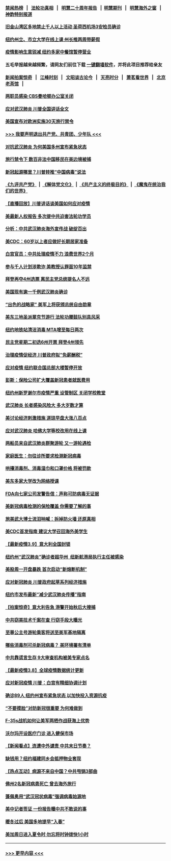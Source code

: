 #### [禁闻热榜](热点新闻.md?=0)  &nbsp;&nbsp;|&nbsp;&nbsp; [法轮功真相](https://github.com/gfw-breaker/truth/blob/master/README.md?=0) &nbsp;&nbsp;|&nbsp;&nbsp; [明慧二十周年报告](https://github.com/gfw-breaker/mh-reports/blob/master/README.md?=0) &nbsp;&nbsp;|&nbsp;&nbsp;[明慧期刊](https://github.com/gfw-breaker/mh-qikan) &nbsp;&nbsp;|&nbsp;&nbsp; [明慧海外之窗](https://github.com/gfw-breaker/mh-news/blob/master/README.md?=0) &nbsp;&nbsp;|&nbsp;&nbsp; [神韵特别报道](https://github.com/gfw-breaker/mh-news/blob/master/shenyun.md?=0)
#### [旧金山湾区多地禁止千人以上活动  圣荷西机场3安检员确诊](../pages/nsc412/n11934646.md?t=03122202) 
#### [纽约州立、市立大学在线上课 州长推两周带薪假](../pages/nsc412/n11934353.md?t=03122202) 
#### [疫情影响生意锐减  纽约多家中餐馆暂停营业](../pages/nsc412/n11934327.md?t=03122202) 
#### 五毛举报越来越频繁，请网友们前往下载 [一键翻墙软件](https://github.com/gfw-breaker/ssr-accounts)，并将此项目推荐给亲友
#### [新闻拍案惊奇](https://github.com/gfw-breaker/banned-news/blob/master/pages/link4.md) &nbsp;&nbsp;|&nbsp;&nbsp; [江峰时刻](https://github.com/gfw-breaker/banned-news/blob/master/pages/link4.md) &nbsp;&nbsp;|&nbsp;&nbsp; [文昭谈古论今](https://github.com/gfw-breaker/banned-news/blob/master/pages/link4.md) &nbsp;&nbsp;|&nbsp;&nbsp; [天亮时分](https://github.com/gfw-breaker/banned-news/blob/master/pages/link4.md) &nbsp;&nbsp;|&nbsp;&nbsp; [萧茗看世界](https://github.com/gfw-breaker/banned-news/blob/master/pages/link4.md) &nbsp;&nbsp;|&nbsp;&nbsp; [北京老茶馆](https://github.com/gfw-breaker/banned-news/blob/master/pages/link4.md) &nbsp;&nbsp;|&nbsp;&nbsp; 
#### [两职员感染  CBS曼哈顿办公室关闭](../pages/nsc412/n11934324.md?t=03122202) 
#### [应对武汉肺炎 川普全国讲话全文](../pages/nsc412/n11934150.md?t=03122202) 
#### [美国宣布对欧洲实施30天旅行禁令](../pages/nsc412/n11933815.md?t=03122202) 
#### [>>> 我要声明退出共产党、共青团、少年队 <<<](https://github.com/begood0513/goodnews/blob/master/quit/letter.md) 
#### [对抗武汉肺炎 为何美国多州宣布紧急状态](../pages/nsc412/n11933167.md?t=03122202) 
#### [旅行禁令下 数百非法中国移民在美边境被捕](../pages/nsc412/n11933581.md?t=03122202) 
#### [新冠起源哪里？川普转推“中国病毒”说法](../pages/nsc412/n11933596.md?t=03122202) 
#### [《九评共产党》](https://github.com/begood0513/9ping.md/blob/master/README.md) &nbsp;|&nbsp; [《解体党文化》](../../../../jtdwh.md/blob/master/README.md)  &nbsp;|&nbsp; [《共产主义的终极目的》](../../../../gczydzjmd.md/blob/master/README.md) &nbsp;|&nbsp; [《魔鬼在统治我们的世界》](../../../../mgztzwmdsj.md/blob/master/README.md) 
#### [【直播回放】川普讲话谈美国如何应对疫情](../pages/nsc412/n11933533.md?t=03122202) 
#### [美最新人权报告 多次提中共迫害法轮功学员](../pages/nsc412/n11933487.md?t=03122202) 
#### [分析：中共武汉肺炎海外宣传战 破绽百出](../pages/nsc412/n11933338.md?t=03122202) 
#### [美CDC：60岁以上者应做好长期居家准备](../pages/nsc412/n11933128.md?t=03122202) 
#### [白宫官员：中共处理疫情不力 浪费世界2个月](../pages/nsc412/n11932744.md?t=03122202) 
#### [参与千人计划涉欺诈 美教授认罪面10年监禁](../pages/nsc412/n11932927.md?t=03122202) 
#### [拜登再夺4州选票 离民主党总统提名人不远](../pages/nsc412/n11932668.md?t=03122202) 
#### [美国现有逾一千例武汉肺炎确诊](../pages/nsc412/n11932451.md?t=03122202) 
#### [“出色的战略家” 美军上将获颁总统自由勋章](../pages/nsc412/n11932193.md?t=03122202) 
#### [美东三地圣派翠克节游行  法轮功腰鼓队别具风采](../pages/nsc412/n11931646.md?t=03122202) 
#### [纽约地铁站清洁消毒  MTA增至每日两次](../pages/nsc412/n11931570.md?t=03122202) 
#### [民主党星期二初选6州开票 拜登4州领先](../pages/nsc412/n11931114.md?t=03122202) 
#### [治理疫情促经济 川普政府拟“免薪酬税”](../pages/nsc412/n11931088.md?t=03122202) 
#### [应对疫情 纽约联合国总部大楼暂停开放](../pages/nsc412/n11930658.md?t=03122202) 
#### [彭斯：保险公司扩大覆盖新冠患者就医费用](../pages/nsc412/n11930726.md?t=03122202) 
#### [纽约州新罗谢尔市疫情严重  设管制区 关闭学校教堂](../pages/nsc412/n11930740.md?t=03122202) 
#### [武汉肺炎 长者感染风险大 多大岁数才算](../pages/nsc412/n11930449.md?t=03122202) 
#### [美讨论经济刺激措施 道琼早盘大涨八百点](../pages/nsc412/n11930191.md?t=03122202) 
#### [应对武汉肺炎 哈佛大学等校改用在线上课](../pages/nsc412/n11930193.md?t=03122202) 
#### [两船员来自武汉肺炎群聚游轮 又一游轮遇检](../pages/nsc412/n11929594.md?t=03122202) 
#### [家庭医生：勿往诊所要求检测新冠病毒](../pages/nsc412/n11928883.md?t=03122202) 
#### [哄擡消毒剂、消毒湿巾和口罩价格  将被罚款](../pages/nsc412/n11928907.md?t=03122202) 
#### [美东多家大学改为网络授课](../pages/nsc412/n11928896.md?t=03122202) 
#### [FDA向七家公司发警告信：声称可防病毒无证据](../pages/nsc412/n11928912.md?t=03122202) 
#### [美新冠病毒检测的保险覆盖 你需要了解的事](../pages/nsc412/n11928755.md?t=03122202) 
#### [旅美武大博士流泪呐喊：拆掉防火墙 还原真相](../pages/nsc412/n11928097.md?t=03122202) 
#### [美CDC首发指南 建议大学召回海外美学生](../pages/nsc412/n11928060.md?t=03122202) 
#### [【最新疫情3.9】意大利全国封锁](../pages/nsc412/n11925735.md?t=03122202) 
#### [纽约州“武汉肺炎”确诊者超华州  纽新航港局执行主任被感染](../pages/nsc412/n11927714.md?t=03122202) 
#### [美股周一开盘暴跌 首次启动“新熔断机制”](../pages/nsc412/n11927447.md?t=03122202) 
#### [应对新冠肺炎 川普政府起草系列经济措施](../pages/nsc412/n11927327.md?t=03122202) 
#### [纽约市发布最新“减少武汉肺炎传播”指南](../pages/nsc412/n11926234.md?t=03122202) 
#### [【拍案惊奇】意大利告急 港警开始秋后大搜捕](../pages/nsc412/n11926063.md?t=03122202) 
#### [中共窃美技术千案在查 行窃手段大曝光](../pages/nsc412/n11874117.md?t=03122202) 
#### [至尊公主号游轮乘客将送至美军基地隔离](../pages/nsc412/n11925689.md?t=03122202) 
#### [哪些消毒剂可杀新冠病毒？ 美环境署有清单](../pages/nsc412/n11923343.md?t=03122202) 
#### [中共靠谎言生存 9大审查机构被美专家点名](../pages/nsc412/n11925444.md?t=03122202) 
#### [【最新疫情3.8】全球疫情数据统计更新](../pages/nsc412/n11923562.md?t=03122202) 
#### [应对新冠疫情 川普：白宫有精细协调计划](../pages/nsc412/n11925128.md?t=03122202) 
#### [确诊89人  纽约州宣布紧急状态  以加快投入资源抗疫](../pages/nsc412/n11925077.md?t=03122202) 
#### [“不要摸脸”对防新冠很重要 为何难做到](../pages/nsc412/n11916113.md?t=03122202) 
#### [F-35s战机如何让美军两栖作战获海上优势](../pages/nsc412/n11896520.md?t=03122202) 
#### [沃尔玛开设医疗门诊 进入健保市场](../pages/nsc412/n11923534.md?t=03122202) 
#### [【新闻看点】连遭中外谴责 中共末日节奏？](../pages/nsc412/n11923402.md?t=03122202) 
#### [缺钱用？纽约福建同乡会抵押物业套现](../pages/nsc412/n11923090.md?t=03122202) 
#### [【热点互动】病源不来自中国？中共甩锅3部曲](../pages/nsc412/n11923404.md?t=03122202) 
#### [佛州2名新冠病患死亡 曾去海外旅行](../pages/nsc412/n11923309.md?t=03122202) 
#### [蓬佩奥用“武汉冠状病毒”强调病毒始源地](../pages/nsc412/n11923252.md?t=03122202) 
#### [美中记者签证 一份报告曝中共不敢说的事](../pages/nsc412/n11923242.md?t=03122202) 
#### [暖冬过后 美国多地提早“入春”](../pages/nsc412/n11923232.md?t=03122202) 
#### [美加周日进入夏令时 勿忘将时钟拨快1小时](../pages/nsc412/n11923222.md?t=03122202) 

----
#### [ >>> 更早内容 <<< ](../indexes/nsc412-earlier.md)
